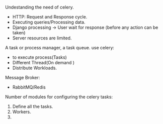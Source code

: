 Undestanding the need of celery.
- HTTP: Request and Response cycle.
- Executing queries/Processing data.
- Django processing -> User wait for response (before any action can be taken)
- Server resources are limited.

A task or process manager, a task queue.
use celery:
- to execute process(Tasks)
- Different Thread(On demand )
- Distribute Workloads.

Message Broker:
- RabbitMQ/Redis


Number of modules for configuring the celery tasks:
1. Define all the tasks.
2. Workers.
3. 